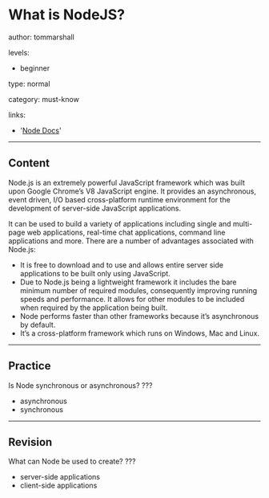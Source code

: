 # What is NodeJS?
author: tommarshall

levels:

  - beginner

type: normal

category: must-know

links:

- '[Node Docs](https://nodejs.org/en/)'

---
## Content

Node.js is an extremely powerful JavaScript framework which was built upon Google Chrome’s V8 JavaScript engine. It provides an asynchronous, event driven, I/O based cross-platform runtime environment for the development of server-side JavaScript applications.

It can be used to build a variety of applications including single and multi-page web applications, real-time chat applications, command line applications and more. There are a number of advantages associated with Node.js:

- It is free to download and to use and allows entire server side applications to be built only using JavaScript.
- Due to Node.js being a lightweight framework it includes the bare minimum number of required modules, consequently improving running speeds and performance. It allows for other modules to be included when required by the application being built.
- Node performs faster than other frameworks because it’s asynchronous by default.
- It’s a cross-platform framework which runs on Windows, Mac and Linux.

---
## Practice

Is Node synchronous or asynchronous?
???

* asynchronous
* synchronous

---
## Revision

What can Node be used to create?
???

* server-side applications
* client-side applications
